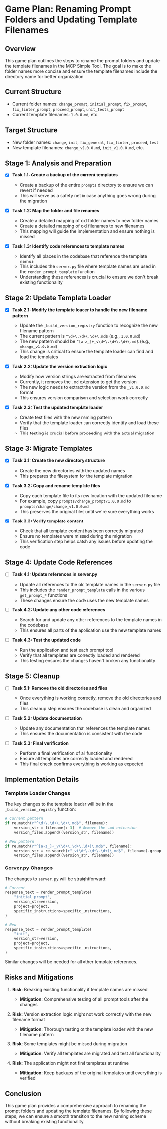 # Game Plan: Renaming Prompt Folders and Updating Template Filenames

## Overview
This game plan outlines the steps to rename the prompt folders and update the template filenames in the MCP Simple Tool. The goal is to make the folder names more concise and ensure the template filenames include the directory name for better organization.

## Current Structure
- Current folder names: `change_prompt`, `initial_prompt`, `fix_prompt`, `fix_linter_prompt`, `proceed_prompt`, `unit_tests_prompt`
- Current template filenames: `1.0.0.md`, etc.

## Target Structure
- New folder names: `change`, `init`, `fix_general`, `fix_linter`, `proceed`, `test`
- New template filenames: `change_v1.0.0.md`, `init_v1.0.0.md`, etc.

## Stage 1: Analysis and Preparation

- [x] **Task 1.1: Create a backup of the current templates**
  - Create a backup of the entire `prompts` directory to ensure we can revert if needed
  - This will serve as a safety net in case anything goes wrong during the migration

- [x] **Task 1.2: Map the folder and file renames**
  - Create a detailed mapping of old folder names to new folder names
  - Create a detailed mapping of old filenames to new filenames
  - This mapping will guide the implementation and ensure nothing is missed

- [x] **Task 1.3: Identify code references to template names**
  - Identify all places in the codebase that reference the template names
  - This includes the `server.py` file where template names are used in the `render_prompt_template` function
  - Understanding these references is crucial to ensure we don't break existing functionality

## Stage 2: Update Template Loader

- [x] **Task 2.1: Modify the template loader to handle the new filename pattern**
  - Update the `_build_version_registry` function to recognize the new filename pattern
  - The current pattern is `^\d+\.\d+\.\d+\.md$` (e.g., `1.0.0.md`)
  - The new pattern should be `^[a-z_]+_v\d+\.\d+\.\d+\.md$` (e.g., `change_v1.0.0.md`)
  - This change is critical to ensure the template loader can find and load the templates

- [x] **Task 2.2: Update the version extraction logic**
  - Modify how version strings are extracted from filenames
  - Currently, it removes the `.md` extension to get the version
  - The new logic needs to extract the version from the `_v1.0.0.md` format
  - This ensures version comparison and selection work correctly

- [x] **Task 2.3: Test the updated template loader**
  - Create test files with the new naming pattern
  - Verify that the template loader can correctly identify and load these files
  - This testing is crucial before proceeding with the actual migration

## Stage 3: Migrate Templates

- [x] **Task 3.1: Create the new directory structure**
  - Create the new directories with the updated names
  - This prepares the filesystem for the template migration

- [x] **Task 3.2: Copy and rename template files**
  - Copy each template file to its new location with the updated filename
  - For example, copy `prompts/change_prompt/1.0.0.md` to `prompts/change/change_v1.0.0.md`
  - This preserves the original files until we're sure everything works

- [x] **Task 3.3: Verify template content**
  - Check that all template content has been correctly migrated
  - Ensure no templates were missed during the migration
  - This verification step helps catch any issues before updating the code

## Stage 4: Update Code References

- [ ] **Task 4.1: Update references in server.py**
  - Update all references to the old template names in the `server.py` file
  - This includes the `render_prompt_template` calls in the various `get_prompt_*` functions
  - These changes ensure the code uses the new template names

- [ ] **Task 4.2: Update any other code references**
  - Search for and update any other references to the template names in the codebase
  - This ensures all parts of the application use the new template names

- [ ] **Task 4.3: Test the updated code**
  - Run the application and test each prompt tool
  - Verify that all templates are correctly loaded and rendered
  - This testing ensures the changes haven't broken any functionality

## Stage 5: Cleanup

- [ ] **Task 5.1: Remove the old directories and files**
  - Once everything is working correctly, remove the old directories and files
  - This cleanup step ensures the codebase is clean and organized

- [ ] **Task 5.2: Update documentation**
  - Update any documentation that references the template names
  - This ensures the documentation is consistent with the code

- [ ] **Task 5.3: Final verification**
  - Perform a final verification of all functionality
  - Ensure all templates are correctly loaded and rendered
  - This final check confirms everything is working as expected

## Implementation Details

### Template Loader Changes
The key changes to the template loader will be in the `_build_version_registry` function:

```python
# Current pattern
if re.match(r"^\d+\.\d+\.\d+\.md$", filename):
    version_str = filename[:-3]  # Remove the .md extension
    version_files.append((version_str, filename))

# New pattern
if re.match(r"^[a-z_]+_v(\d+\.\d+\.\d+)\.md$", filename):
    version_str = re.search(r"_v(\d+\.\d+\.\d+)\.md$", filename).group(1)
    version_files.append((version_str, filename))
```

### Server.py Changes
The changes to `server.py` will be straightforward:

```python
# Current
response_text = render_prompt_template(
    "initial_prompt",
    version_str=version,
    project=project,
    specific_instructions=specific_instructions,
)

# New
response_text = render_prompt_template(
    "init",
    version_str=version,
    project=project,
    specific_instructions=specific_instructions,
)
```

Similar changes will be needed for all other template references.

## Risks and Mitigations

1. **Risk**: Breaking existing functionality if template names are missed
   - **Mitigation**: Comprehensive testing of all prompt tools after the changes

2. **Risk**: Version extraction logic might not work correctly with the new filename format
   - **Mitigation**: Thorough testing of the template loader with the new filename pattern

3. **Risk**: Some templates might be missed during migration
   - **Mitigation**: Verify all templates are migrated and test all functionality

4. **Risk**: The application might not find templates at runtime
   - **Mitigation**: Keep backups of the original templates until everything is verified

## Conclusion
This game plan provides a comprehensive approach to renaming the prompt folders and updating the template filenames. By following these steps, we can ensure a smooth transition to the new naming scheme without breaking existing functionality. 